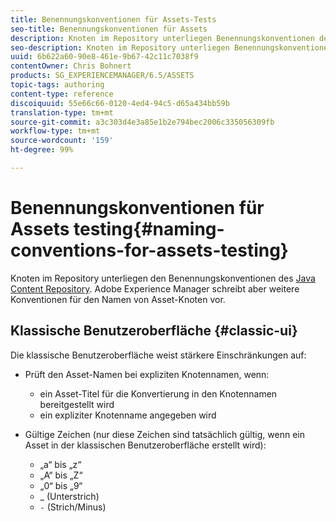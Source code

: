 ```yaml
---
title: Benennungskonventionen für Assets-Tests
seo-title: Benennungskonventionen für Assets
description: Knoten im Repository unterliegen Benennungskonventionen des Java Content Repository. Adobe Experience Manager schreibt aber weitere Konventionen für den Namen von Asset-Knoten vor.
seo-description: Knoten im Repository unterliegen Benennungskonventionen des Java Content Repository. Adobe Experience Manager schreibt aber weitere Konventionen für den Namen von Asset-Knoten vor.
uuid: 6b622a60-90e8-461e-9b67-42c11c7038f9
contentOwner: Chris Bohnert
products: SG_EXPERIENCEMANAGER/6.5/ASSETS
topic-tags: authoring
content-type: reference
discoiquuid: 55e66c66-0120-4ed4-94c5-d65a434bb59b
translation-type: tm+mt
source-git-commit: a3c303d4e3a85e1b2e794bec2006c335056309fb
workflow-type: tm+mt
source-wordcount: '159'
ht-degree: 99%

---
```



# Benennungskonventionen für Assets testing{#naming-conventions-for-assets-testing}

Knoten im Repository unterliegen den Benennungskonventionen des [Java Content Repository](/help/sites-developing/the-basics.md#java-content-repository). Adobe Experience Manager schreibt aber weitere Konventionen für den Namen von Asset-Knoten vor.

## Klassische Benutzeroberfläche {#classic-ui}

Die klassische Benutzeroberfläche weist stärkere Einschränkungen auf:

* Prüft den Asset-Namen bei expliziten Knotennamen, wenn:

   * ein Asset-Titel für die Konvertierung in den Knotennamen bereitgestellt wird
   * ein expliziter Knotenname angegeben wird

* Gültige Zeichen (nur diese Zeichen sind tatsächlich gültig, wenn ein Asset in der klassischen Benutzeroberfläche erstellt wird):

   * „a“ bis „z“
   * „A“ bis „Z“
   * „0“ bis „9“
   * _ (Unterstrich)
   * `-` (Strich/Minus)

